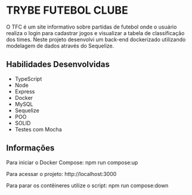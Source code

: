 # TRYBE FUTEBOL CLUBE #

O TFC é um site informativo sobre partidas de futebol onde o usuário realiza o login para cadastrar jogos e visualizar a tabela de classificação dos times. Neste projeto desenvolvi um back-end dockerizado utilizando modelagem de dados através do Sequelize.

## Habilidades Desenvolvidas ##
- TypeScript
- Node
- Express
- Docker
- MySQL
- Sequelize
- POO
- SOLID
- Testes com Mocha

## Informações ##

Para iniciar o Docker Compose: npm run compose:up

Para acessar o projeto: http://localhost:3000

Para parar os contêineres utilize o script: npm run compose:down
